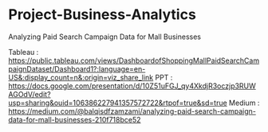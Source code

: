 # Project-Business-Analytics

Analyzing Paid Search Campaign Data for Mall Businesses

Tableau  : https://public.tableau.com/views/DashboardofShoppingMallPaidSearchCampaignDataset/Dashboard1?:language=en-US&:display_count=n&:origin=viz_share_link
PPT      : https://docs.google.com/presentation/d/10Z51uFGJ_qy4XkdjR3oczjp3RUWAGOdV/edit?usp=sharing&ouid=106386227941357572722&rtpof=true&sd=true
Medium   : https://medium.com/@balqisdfzamzami/analyzing-paid-search-campaign-data-for-mall-businesses-210f718bce52
